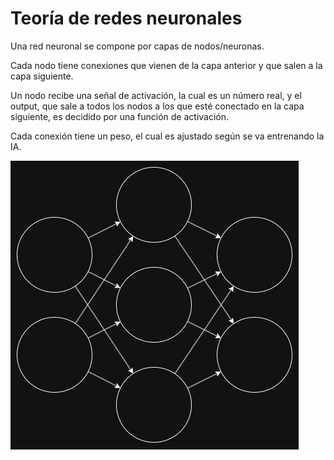 # Teoría de redes neuronales

Una red neuronal se compone por capas de nodos/neuronas.

Cada nodo tiene conexiones que vienen de la capa anterior y que salen a la capa siguiente.

Un nodo recibe una señal de activación, la cual es un número real, y el output, que sale a todos los nodos a los que esté conectado en la capa siguiente, es decidido por una función de activación.

Cada conexión tiene un peso, el cual es ajustado según se va entrenando la IA.

![red neuronal](./imagenes/red%20neuronal.drawio.png "red neuronal")

